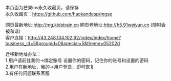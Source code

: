 本页面为芒果ios永久收藏页，请保存  
永久收藏页：https://github.com/haokandesp/mgsp  


网页最新地址:http://mg.kidstrain.cn 
网页老地址:http://h5.91weiyun.cn (随时会被和谐)  
客户连接：http://43.248.134.102:92/index/index/home?business_id=5&groupid=0&special=5&theme=05202d  

迁移新地址办法：    
1.用户请前往我的->绑定账号 设置你的密码，记住你的账号和设置的密码   
2.用户在新地址，我的->用户登录，即可恢复   
3.有任何问题联系客服   

